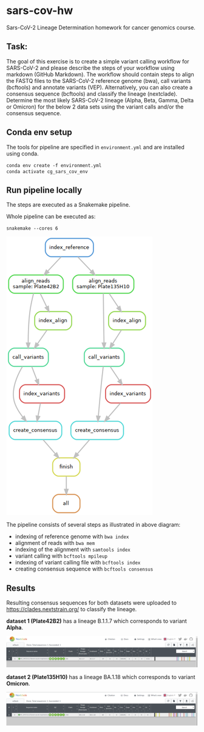 # sars-cov-hw
Sars-CoV-2 Lineage Determination homework for cancer genomics course.

## Task:
The goal of this exercise is to create a simple variant calling workflow for SARS-CoV-2 and please describe the steps of your workflow using markdown (GitHub Markdown). The workflow should contain steps to align the FASTQ files to the SARS-CoV-2 reference genome (bwa), call variants (bcftools) and annotate variants (VEP). Alternatively, you can also create a consensus sequence (bcftools) and classify the lineage (nextclade). Determine the most likely SARS-CoV-2 lineage (Alpha, Beta, Gamma, Delta or Omicron) for the below 2 data sets using the variant calls and/or the consensus sequence.

## Conda env setup
The tools for pipeline are specified in `environment.yml` and are installed using conda.
~~~
conda env create -f environment.yml
conda activate cg_sars_cov_env
~~~

## Run pipeline locally
The steps are executed as a Snakemake pipeline.

Whole pipeline can be executed as:
~~~
snakemake --cores 6
~~~

![pipeline](dag.png)

The pipeline consists of several steps as illustrated in above diagram:
* indexing of reference genome with `bwa index`
* alignment of reads with `bwa mem`
* indexing of the alignment with `samtools index`
* variant calling with `bcftools mpileup`
* indexing of variant calling file with `bcftools index`
* creating consensus sequence with `bcftools consensus`

## Results
Resulting consensus sequences for both datasets were uploaded to https://clades.nextstrain.org/ to classify the lineage.

**dataset 1 (Plate42B2)** has a lineage B.1.1.7 which corresponds to variant **Alpha**.

![dataset1](data/dataset1_lineage.png)

**dataset 2 (Plate135H10)** has a lineage BA.1.18 which corresponds to variant **Omicron**.

![dataset2](data/dataset2_lineage.png)

